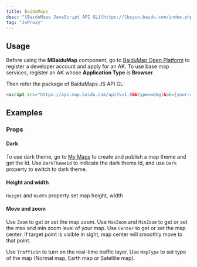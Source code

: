 ```yaml
---
title: BaiduMaps
desc: "[BaiduMaps JavaScript API GL](https://lbsyun.baidu.com/index.php?title=jspopularGL)"
tag: "JsProxy"
---
```


## Usage

Before using the **MBaiduMap** component, go to [BaiduMap Open Platform](https://lbs.baidu.com/index.php?title=jspopularGL/guide/getkey) to register a 
developer account and apply for an AK.
To use base map services, register an AK whose **Application Type** is **Browser**.
 
Then refer the package of BaiduMaps JS API GL: 

```html
<script src="https://api.map.baidu.com/api?v=1.0&&type=webgl&ak={your-ak}"></script>
```

<app-alert type="info" content='Replace `{your-ak}` with your AK. '></app-alert>

<masa-example file="Examples.components.baidumaps.Usage"></masa-example>

## Examples

### Props

#### Dark

To use dark theme, go to [My Maps](https://lbsyun.baidu.com/apiconsole/custommap) to create and publish a map theme and get the Id. 
Use `DarkThemeId` to indicate the dark theme Id, and use `Dark` property to switch to dark theme. 

<app-alert type="info" content='The account that created and published the map theme must be the same as that applied for the AK. '></app-alert>

<masa-example file="Examples.components.baidumaps.Dark"></masa-example>

#### Height and width

`Height` and `Width` property set map height, width

<masa-example file="Examples.components.baidumaps.HeightAndWidth"></masa-example>

#### Move and zoom

Use `Zoom` to get or set the map zoom. Use `MaxZoom` and `MinZoom` to get or set the max and min zoom level of your map.
Use `Center` to get or set the map center. If target point is visible in sight, map center will smoothly move to that point. 

<masa-example file="Examples.components.baidumaps.ZoomAndMove"></masa-example>

Use `TrafficOn` to turn on the real-time traffic layer.
Use `MapType` to set type of the map (Normal map, Earth map or Satellite map).

<masa-example file="Examples.components.baidumaps.MapLayer"></masa-example>